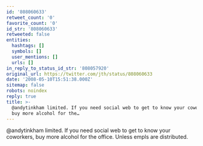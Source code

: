 ```yaml
---
id: '808060633'
retweet_count: '0'
favorite_count: '0'
id_str: '808060633'
retweeted: false
entities:
  hashtags: []
  symbols: []
  user_mentions: []
  urls: []
in_reply_to_status_id_str: '808057920'
original_url: https://twitter.com/jth/status/808060633
date: '2008-05-10T15:51:38.000Z'
sitemap: false
robots: noindex
reply: true
title: >-
  @andytinkham limited. If you need social web to get to know your coworkers,
  buy more alcohol for the…
---
```


@andytinkham limited. If you need social web to get to know your coworkers, buy more alcohol for the office. Unless empls are distributed.